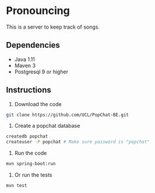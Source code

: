 # Pronouncing

This is a server to keep track of songs.


## Dependencies

* Java 1.11
* Maven 3
* Postgresql 9 or higher


## Instructions

1. Download the code
```bash
git clone https://github.com/UCL/PopChat-BE.git
```

1. Create a popchat database
```bash
createdb popchat
createuser -P popchat # Make sure password is "popchat"
```

1. Run the code

```bash
mvn spring-boot:run
```

1. Or run the tests

```bash
mvn test
```
